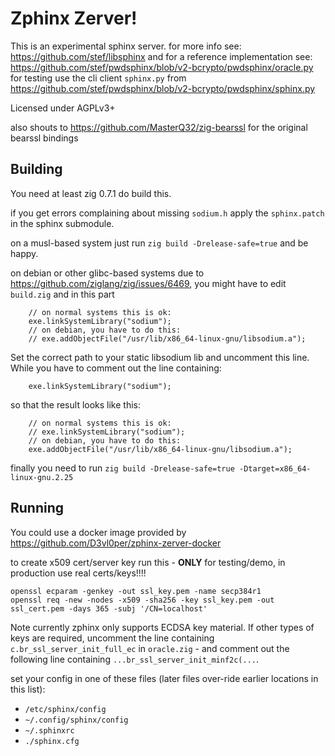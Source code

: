 # Zphinx Zerver!

This is an experimental sphinx server. for more info see:
https://github.com/stef/libsphinx and for a reference implementation see:
https://github.com/stef/pwdsphinx/blob/v2-bcrypto/pwdsphinx/oracle.py
for testing use the cli client `sphinx.py` from
https://github.com/stef/pwdsphinx/blob/v2-bcrypto/pwdsphinx/sphinx.py

Licensed under AGPLv3+

also shouts to https://github.com/MasterQ32/zig-bearssl for the original bearssl bindings

## Building

You need at least zig 0.7.1 do build this.

if you get errors complaining about missing `sodium.h` apply the `sphinx.patch`
in the sphinx submodule.

on a musl-based system just run `zig build -Drelease-safe=true` and be happy.

on debian or other glibc-based systems due to
https://github.com/ziglang/zig/issues/6469, you might have to edit `build.zig` and in this part

```
    // on normal systems this is ok:
    exe.linkSystemLibrary("sodium");
    // on debian, you have to do this:
    // exe.addObjectFile("/usr/lib/x86_64-linux-gnu/libsodium.a");
```

Set the correct path to your static libsodium lib and uncomment this line.
While you have to comment out the line containing:

```
    exe.linkSystemLibrary("sodium");
```

so that the result looks like this:

```
    // on normal systems this is ok:
    // exe.linkSystemLibrary("sodium");
    // on debian, you have to do this:
    exe.addObjectFile("/usr/lib/x86_64-linux-gnu/libsodium.a");
```

finally you need to run `zig build -Drelease-safe=true -Dtarget=x86_64-linux-gnu.2.25`

## Running

You could use a docker image provided by
https://github.com/D3vl0per/zphinx-zerver-docker

to create x509 cert/server key run this - **ONLY** for testing/demo, in production use real certs/keys!!!!
```
openssl ecparam -genkey -out ssl_key.pem -name secp384r1
openssl req -new -nodes -x509 -sha256 -key ssl_key.pem -out ssl_cert.pem -days 365 -subj '/CN=localhost'
```
Note currently zphinx only supports ECDSA key material. If other types of keys
are required, uncomment the line containing `c.br_ssl_server_init_full_ec` in
`oracle.zig` - and comment out the following line containing
`...br_ssl_server_init_minf2c(...`.

set your config in one of these files (later files over-ride earlier locations
in this list):

 - `/etc/sphinx/config`
 - `~/.config/sphinx/config`
 - `~/.sphinxrc`
 - `./sphinx.cfg`
